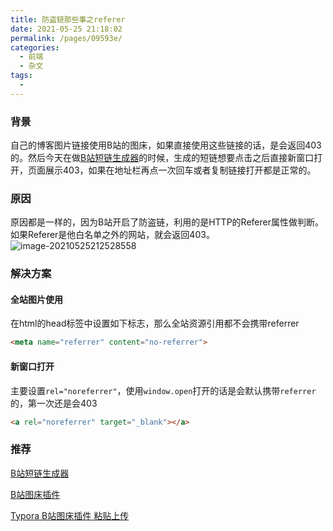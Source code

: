 ```yaml
---
title: 防盗链那些事之referer
date: 2021-05-25 21:18:02
permalink: /pages/09593e/
categories:
  - 前端
  - 杂文
tags:
  - 
---
```

### 背景

自己的博客图片链接使用B站的图床，如果直接使用这些链接的话，是会返回403的。然后今天在做[B站短链生成器](https://xlzy520.cn/bili-short-url/)的时候，生成的短链想要点击之后直接新窗口打开，页面展示403，如果在地址栏再点一次回车或者复制链接打开都是正常的。

<!-- more -->

### 原因

原因都是一样的，因为B站开启了防盗链，利用的是HTTP的Referer属性做判断。如果Referer是他白名单之外的网站，就会返回403。
![image-20210525212528558](http://i0.hdslb.com/bfs/album/325d4a90155fae66f8fa0cbeeacd5466df1aa0d2.png)



### 解决方案

#### 全站图片使用

在html的head标签中设置如下标志，那么全站资源引用都不会携带referrer

```html
<meta name="referrer" content="no-referrer">
```



#### 新窗口打开

主要设置`rel="noreferrer"`，使用`window.open`打开的话是会默认携带`referrer`的，第一次还是会403

```html
<a rel="noreferrer" target="_blank"></a>
```



### 推荐

[B站短链生成器](https://xlzy520.cn/bili-short-url/)

[B站图床插件](https://github.com/xlzy520/bilibili-img-uploader)

[Typora B站图床插件 粘贴上传](https://github.com/xlzy520/typora-plugin-bilibili)

